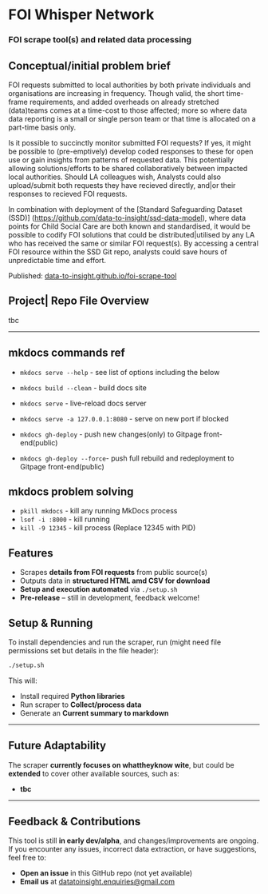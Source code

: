 # FOI Whisper Network 
### FOI scrape tool(s) and related data processing 

## Conceptual/initial problem brief
FOI requests submitted to local authorities by both private individuals and organisations are increasing in frequency. Though valid, the short time-frame requirements, and added overheads on already stretched (data)teams comes at a time-cost to those affected; more so where data data reporting is a small or single person team or that time is allocated on a part-time basis only.   

Is it possible to succinctly monitor submitted FOI requests? If yes, it might be possible to (pre-emptively) develop coded responses to these for open use or gain insights from patterns of requested data. This potentially allowing solutions/efforts to be shared collaboratively between impacted local authorities. Should LA colleagues wish, Analysts could also upload/submit both requests they have recieved directly, and|or their responses to recieved FOI requests. 

In combination with deployment of the [Standard Safeguarding Dataset (SSD)] (https://github.com/data-to-insight/ssd-data-model), where data points for Child Social Care are both known and standardised, it would be possible to codify FOI solutions that could be distributed|utilised by any LA who has received the same or similar FOI request(s). By accessing a central FOI resource within the SSD Git repo, analysts could save hours of unpredictable time and effort. 

Published: [data-to-insight.github.io/foi-scrape-tool](https://data-to-insight.github.io/foi-scrape-tool/)

## Project| Repo File Overview

tbc

--- 

## mkdocs commands ref
* `mkdocs serve --help`     - see list of options including the below
* `mkdocs build --clean`    - build docs site
* `mkdocs serve`            - live-reload docs server
* `mkdocs serve -a 127.0.0.1:8080`  - serve on new port if blocked

* `mkdocs gh-deploy`        - push new changes(only) to Gitpage front-end(public)
* `mkdocs gh-deploy --force`- push full rebuild and redeployment to Gitpage front-end(public)

## mkdocs problem solving
* `pkill mkdocs`            - kill any running MkDocs process
* `lsof -i :8000`           - kill running 
* `kill -9 12345`           - kill process (Replace 12345 with PID)


## Features  

- Scrapes **details from FOI requests** from public source(s)   
- Outputs data in **structured HTML amd CSV for download**  
- **Setup and execution automated** via `./setup.sh`  
- **Pre-release** – still in development, feedback welcome!  

## Setup & Running  

To install dependencies and run the scraper, run (might need file permissions set but details in the file header):  

```bash
./setup.sh
```

This will:  

- Install required **Python libraries**  
- Run scraper to **Collect/process data**  
- Generate an **Current summary to markdown**  

---

## Future Adaptability  

The scraper **currently focuses on whattheyknow wite**, but could be **extended** to cover other available sources, such as:  

- **tbc**  

---

## Feedback & Contributions  

This tool is still **in early dev/alpha**, and changes/improvements are ongoing. If you encounter any issues, incorrect data extraction, or have suggestions, feel free to:  

- **Open an issue** in this GitHub repo  (not yet available)
- **Email us** at [datatoinsight.enquiries@gmail.com](mailto:datatoinsight.enquiries@gmail.com)  

